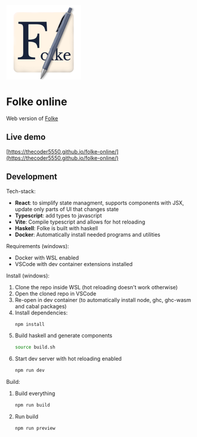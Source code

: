 <img src="logo.png" alt="Folke logo" width="200" />

# Folke online
Web version of [Folke](https://github.com/lambducas/folke)

## Live demo
[https://thecoder5550.github.io/folke-online/](https://thecoder5550.github.io/folke-online/)

## Development
Tech-stack:
* **React**: to simplify state managment, supports components with JSX, update only parts of UI that changes state
* **Typescript**: add types to javascript
* **Vite**: Compile typescript and allows for hot reloading
* **Haskell**: Folke is built with haskell
* **Docker**: Automatically install needed programs and utilities

Requirements (windows):
* Docker with WSL enabled
* VSCode with dev container extensions installed

Install (windows):
1. Clone the repo inside WSL (hot reloading doesn't work otherwise)
1. Open the cloned repo in VSCode
1. Re-open in dev container (to automatically install node, ghc, ghc-wasm and cabal packages)
1. Install dependencies:
    ```bash
    npm install
    ```
1. Build haskell and generate components
    ```bash
    source build.sh
    ```
1. Start dev server with hot reloading enabled
    ```bash
    npm run dev
    ```

Build:
1. Build everything
    ```bash
    npm run build
    ```
1. Run build
    ```bash
    npm run preview
    ```
